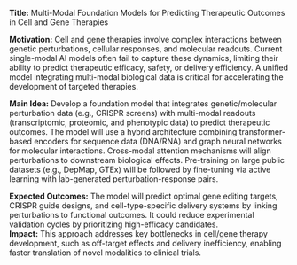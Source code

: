 **Title:** Multi-Modal Foundation Models for Predicting Therapeutic Outcomes in Cell and Gene Therapies  

**Motivation:** Cell and gene therapies involve complex interactions between genetic perturbations, cellular responses, and molecular readouts. Current single-modal AI models often fail to capture these dynamics, limiting their ability to predict therapeutic efficacy, safety, or delivery efficiency. A unified model integrating multi-modal biological data is critical for accelerating the development of targeted therapies.  

**Main Idea:** Develop a foundation model that integrates genetic/molecular perturbation data (e.g., CRISPR screens) with multi-modal readouts (transcriptomic, proteomic, and phenotypic data) to predict therapeutic outcomes. The model will use a hybrid architecture combining transformer-based encoders for sequence data (DNA/RNA) and graph neural networks for molecular interactions. Cross-modal attention mechanisms will align perturbations to downstream biological effects. Pre-training on large public datasets (e.g., DepMap, GTEx) will be followed by fine-tuning via active learning with lab-generated perturbation-response pairs.  

**Expected Outcomes:** The model will predict optimal gene editing targets, CRISPR guide designs, and cell-type-specific delivery systems by linking perturbations to functional outcomes. It could reduce experimental validation cycles by prioritizing high-efficacy candidates.  
**Impact:** This approach addresses key bottlenecks in cell/gene therapy development, such as off-target effects and delivery inefficiency, enabling faster translation of novel modalities to clinical trials.